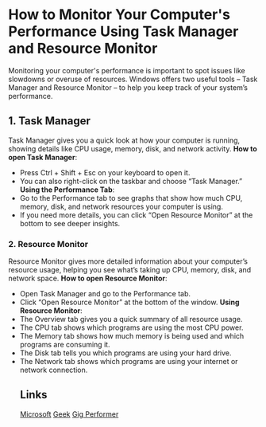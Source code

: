 # How to Monitor Your Computer's Performance Using Task Manager and Resource Monitor
Monitoring your computer's performance is important to spot issues like slowdowns or overuse of resources. Windows offers two useful tools – Task Manager and Resource Monitor – to help you keep track of your system’s performance.
## 1. Task Manager
Task Manager gives you a quick look at how your computer is running, showing details like CPU usage, memory, disk, and network activity.
 **How to open Task Manager**:
* Press Ctrl + Shift + Esc on your keyboard to open it.
* You can also right-click on the taskbar and choose “Task Manager.”
**Using the Performance Tab**:
* Go to the Performance tab to see graphs that show how much CPU, memory, disk, and network resources your computer is using.
* If you need more details, you can click “Open Resource Monitor” at the bottom to see deeper insights.
### 2. Resource Monitor
Resource Monitor gives more detailed information about your computer’s resource usage, helping you see what’s taking up CPU, memory, disk, and network space.
 **How to open Resource Monitor**:
* Open Task Manager and go to the Performance tab.
* Click “Open Resource Monitor” at the bottom of the window.
 **Using Resource Monitor**:
* The Overview tab gives you a quick summary of all resource usage.
* The CPU tab shows which programs are using the most CPU power.
* The Memory tab shows how much memory is being used and which programs are consuming it.
* The Disk tab tells you which programs are using your hard drive.
* The Network tab shows which programs are using your internet or network connection.
  ## Links
  [Microsoft](https://support.microsoft.com/en-us/windows/open-task-manager-30f1e7e1-2e8c-4eb6-90e6-694f0f7974f2)
  [Geek](https://geeksoncommand.com/how-to-use-task-manager-to-monitor-system-performance/)
  [Gig Performer](https://gigperformer.com/docs/ultimate-guide-to-optimize-windows-for-stage/performancemonitoring.html)
  
